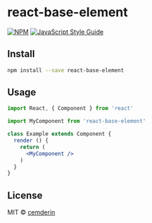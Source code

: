 # react-base-element

> 

[![NPM](https://img.shields.io/npm/v/react-base-element.svg)](https://www.npmjs.com/package/react-base-element) [![JavaScript Style Guide](https://img.shields.io/badge/code_style-standard-brightgreen.svg)](https://standardjs.com)

## Install

```bash
npm install --save react-base-element
```

## Usage

```jsx
import React, { Component } from 'react'

import MyComponent from 'react-base-element'

class Example extends Component {
  render () {
    return (
      <MyComponent />
    )
  }
}
```

## License

MIT © [cemderin](https://github.com/cemderin)
